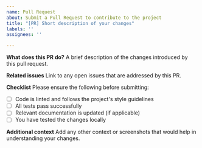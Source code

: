 ```yaml
---
name: Pull Request
about: Submit a Pull Request to contribute to the project
title: "[PR] Short description of your changes"
labels: ''
assignees: ''

---
```


**What does this PR do?**
A brief description of the changes introduced by this pull request.

**Related issues**
Link to any open issues that are addressed by this PR.

**Checklist**
Please ensure the following before submitting:
- [ ] Code is linted and follows the project's style guidelines
- [ ] All tests pass successfully
- [ ] Relevant documentation is updated (if applicable)
- [ ] You have tested the changes locally

**Additional context**
Add any other context or screenshots that would help in understanding your changes.
